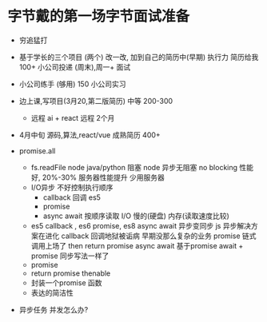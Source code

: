 # 字节戴的第一场字节面试准备

- 穷追猛打

- 基于学长的三个项目 (两个) 改一改, 加到自己的简历中(早期)
  执行力 简历给我 100+ 小公司投递 (周末),周一+ 面试
- 小公司练手 (够用) 150 小公司实习
- 边上课,写项目(3月20,第二版简历) 中等 200-300
  - 远程 ai + react  远程 2个月 
- 4月中旬 源码,算法,react/vue  成熟简历 400+

- promise.all
  - fs.readFile node
    java/python 阻塞
    node 异步无阻塞 no blocking 性能好, 20%-30% 服务器性能提升 少用服务器
  - I/O异步  不好控制执行顺序 
    - callback 回调 es5
    - promise 
    - async await
    按顺序读取
    I/O 慢的(硬盘) 内存(读取速度比较)
  - es5 callback , es6 promise, es8 async await
    异步变同步
    js 异步解决方案在进化
    callback 回调地狱被诟病 早期没那么复杂的业务
    promise 链式调用上场了 then return promise
    async await 基于promise await + promise 同步写法一样了
  - promise 
  - return promise thenable
  - 封装一个promise 函数
  - 表达的简洁性
- 异步任务 并发怎么办?
